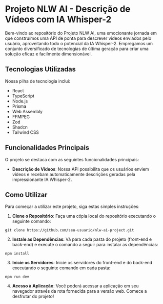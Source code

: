 # Projeto NLW AI - Descrição de Vídeos com IA Whisper-2

Bem-vindo ao repositório do Projeto NLW AI, uma emocionante jornada em que construímos uma API de ponta para descrever vídeos enviados pelo usuário, aproveitando todo o potencial da IA Whisper-2. Empregamos um conjunto diversificado de tecnologias de última geração para criar uma solução eficaz e facilmente dimensionável.

## Tecnologias Utilizadas

Nossa pilha de tecnologia inclui:

- React
- TypeScript
- Node.js
- Prisma
- Web Assembly
- FFMPEG
- Zod
- Shadcn
- Tailwind CSS

## Funcionalidades Principais

O projeto se destaca com as seguintes funcionalidades principais:

- **Descrição de Vídeos**: Nossa API possibilita que os usuários enviem vídeos e recebam automaticamente descrições geradas pela impressionante IA Whisper-2.

## Como Utilizar

Para começar a utilizar este projeto, siga estas simples instruções:

1. **Clone o Repositório**: Faça uma cópia local do repositório executando o seguinte comando:

```git clone https://github.com/seu-usuario/nlw-ai-project.git```

2. **Instale as Dependências**: Vá para cada pasta do projeto (front-end e back-end) e execute o comando a seguir para instalar as dependências:

```npm install```

3. **Inicie os Servidores**: Inicie os servidores do front-end e do back-end executando o seguinte comando em cada pasta:

```npm run dev```

4. **Acesso à Aplicação**: Você poderá acessar a aplicação em seu navegador através da rota fornecida para a versão web. Comece a desfrutar do projeto!



